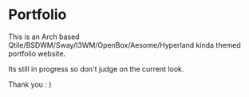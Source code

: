 # Portfolio
This is an Arch based Qtile/BSDWM/Sway/I3WM/OpenBox/Aesome/Hyperland kinda themed portfolio website.

Its still in progress so don't judge on the current look.

Thank you : )
